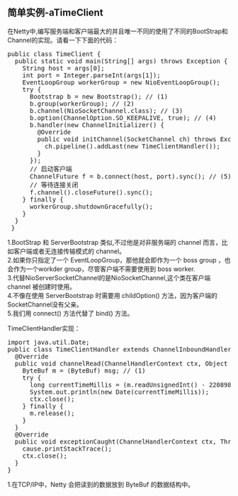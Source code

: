 ## 简单实例-aTimeClient

在Netty中,编写服务端和客户端最大的并且唯一不同的使用了不同的BootStrap和Channel的实现。请看一下下面的代码：<br>
<pre>
public class TimeClient {
  public static void main(String[] args) throws Exception {
    String host = args[0];
    int port = Integer.parseInt(args[1]);
    EventLoopGroup workerGroup = new NioEventLoopGroup();
    try {
      Bootstrap b = new Bootstrap(); // (1)
      b.group(workerGroup); // (2)
      b.channel(NioSocketChannel.class); // (3)
      b.option(ChannelOption.SO_KEEPALIVE, true); // (4)
      b.handler(new ChannelInitializer<SocketChannel>() {
        @Override
        public void initChannel(SocketChannel ch) throws Exception {
          ch.pipeline().addLast(new TimeClientHandler());
        }
      });
      // 启动客户端
      ChannelFuture f = b.connect(host, port).sync(); // (5)
      // 等待连接关闭
      f.channel().closeFuture().sync();
    } finally {
      workerGroup.shutdownGracefully();
    }
  }
 }
</pre>
1.BootStrap 和 ServerBootstrap 类似,不过他是对非服务端的 channel 而言，比如客户端或者无连接传输模式的 channel。<br>
2.如果你只指定了一个 EventLoopGroup，那他就会即作为一个 boss group ，也会作为一个workder group，尽管客户端不需要使用到 boss worker.<br>
3.代替NioServerSocketChannel的是NioSocketChannel,这个类在客户端channel 被创建时使用。<br>
4.不像在使用 ServerBootstrap 时需要用 childOption() 方法，因为客户端的 SocketChannel没有父亲。<br>
5.我们用 connect() 方法代替了 bind() 方法。<br>

TimeClientHandler实现：
<pre>
import java.util.Date;
public class TimeClientHandler extends ChannelInboundHandlerAdapter {
  @Override
  public void channelRead(ChannelHandlerContext ctx, Object msg) {
    ByteBuf m = (ByteBuf) msg; // (1)
    try {
      long currentTimeMillis = (m.readUnsignedInt() - 2208988800L) * 1000L;
      System.out.println(new Date(currentTimeMillis));
      ctx.close();
    } finally {
      m.release();
    }
  } 
  @Override
  public void exceptionCaught(ChannelHandlerContext ctx, Throwable cause) {
    cause.printStackTrace();
    ctx.close();
  }
}
</pre>
1.在TCP/IP中，Netty 会把读到的数据放到 ByteBuf 的数据结构中。
